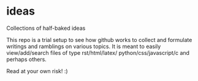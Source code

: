 # ideas
Collections of half-baked ideas

This repo is a trial setup to see how github works to collect 
and formulate writings and ramblings on various topics.  It is 
meant to easily view/add/search files of type rst/html/latex/
python/css/javascript/c and perhaps others.

Read at your own risk! :)
